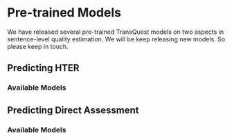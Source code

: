 # Pre-trained Models
We have released several pre-trained TransQuest models on two aspects in sentence-level quality estimation. We will be keep releasing new models. So please keep in touch.

## Predicting HTER

### Available Models

## Predicting Direct Assessment

### Available Models